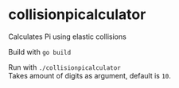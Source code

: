 # collisionpicalculator
Calculates Pi using elastic collisions

Build with `go build`

Run with `./collisionpicalculator`   
Takes amount of digits as argument, default is `10`.
